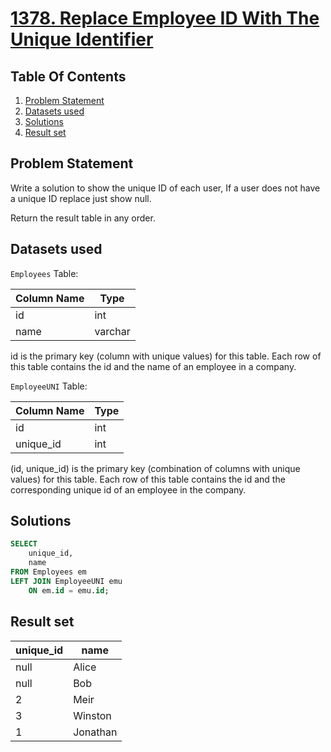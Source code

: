 # [1378. Replace Employee ID With The Unique Identifier](https://leetcode.com/problems/replace-employee-id-with-the-unique-identifier/description/)

## Table Of Contents
1. [Problem Statement]()
2. [Datasets used]()
3. [Solutions]()
4. [Result set]()

## Problem Statement

Write a solution to show the unique ID of each user, If a user does not have a unique ID replace just show null.

Return the result table in any order.

## Datasets used

```Employees``` Table:

| Column Name   | Type    |
| ------------- | ------- |
| id            | int     |
| name          | varchar |

id is the primary key (column with unique values) for this table.
Each row of this table contains the id and the name of an employee in a company.

```EmployeeUNI``` Table:

| Column Name   | Type    |
| ------------- | ------- |
| id            | int     |
| unique_id     | int     |

(id, unique_id) is the primary key (combination of columns with unique values) for this table.
Each row of this table contains the id and the corresponding unique id of an employee in the company.

## Solutions

```sql
SELECT
    unique_id,
    name
FROM Employees em
LEFT JOIN EmployeeUNI emu
    ON em.id = emu.id;
```

## Result set

| unique_id | name     |
| --------- | -------- |
| null      | Alice    |
| null      | Bob      |
| 2         | Meir     |
| 3         | Winston  |
| 1         | Jonathan |